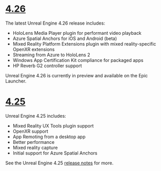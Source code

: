 # [4.26](#tab/ue426)

The latest Unreal Engine 4.26 release includes:
* HoloLens Media Player plugin for performant video playback
* Azure Spatial Anchors for iOS and Android (beta)
* Mixed Reality Platform Extensions plugin with mixed reality-specific OpenXR extensions
* Streaming from Azure to HoloLens 2
* Windows App Certification Kit compliance for packaged apps
* HP Reverb G2 controller support

Unreal Engine 4.26 is currently in preview and available on the Epic Launcher. 

# [4.25](#tab/ue425)

Unreal Engine 4.25 includes:
* Mixed Reality UX Tools plugin support
* OpenXR support
* App Remoting from a desktop app
* Better performance
* Mixed reality capture
* Initial support for Azure Spatial Anchors

See the Unreal Engine 4.25 <a href="https://docs.unrealengine.com/Support/Builds/ReleaseNotes/4_25/index.html" target="_blank" title="Unreal Engine 4.25 release notes">release notes</a> for more. 
